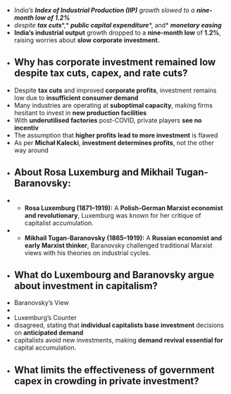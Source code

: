 - *India’s* ***Index of Industrial Production (IIP)*** *growth slowed to a* ***nine-month low of 1.2%***
- *despite* ***tax cuts****,* ***public capital expenditure****, and* ***monetary easing***
- **India’s industrial output** growth dropped to a **nine-month low** of **1.2%**, raising worries about **slow corporate investment.**
- ## **Why has corporate investment remained low despite tax cuts, capex, and rate cuts?**
- Despite **tax cuts** and improved **corporate profits**, investment remains low due to **insufficient consumer demand**
- Many industries are operating at **suboptimal capacity**, making firms hesitant to invest in **new production facilities**
- With **underutilised factories** post-COVID, private players **see no incentiv**
- The assumption that **higher profits lead to more investment** is flawed
- As per **Michał Kalecki**, **investment determines profits**, not the other way around
- ## **About Rosa Luxemburg and Mikhail Tugan-Baranovsky:**
- - **Rosa Luxemburg (1871–1919):** A **Polish-German Marxist economist and revolutionary**, Luxemburg was known for her critique of capitalist accumulation.
- - **Mikhail Tugan-Baranovsky (1865–1919):** A **Russian economist and early Marxist thinker**, Baranovsky challenged traditional Marxist views with his theories on industrial cycles.
- ## **What do Luxembourg and Baranovsky argue about investment in capitalism?**
- Baranovsky’s View
- 
- Luxemburg’s Counter
- disagreed, stating that **individual capitalists base investment** decisions on **anticipated demand**
- capitalists avoid new investments, making **demand revival essential for** capital accumulation.
- ## **What limits the effectiveness of government capex in crowding in private investment?**
